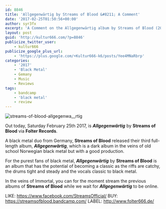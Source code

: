 ```yaml
---
id: 8846
title: 'Allgegenwärtig by Streams of Blood &#8211; A Comment'
date: '2017-02-25T01:50:56+00:00'
author: syr3fx
excerpt: 'A Comment on the Allgegenwärtig album by Streams of Blood (2017).'
layout: post
guid: 'http://kultur666.com/?p=8846'
publicize_twitter_user:
    - kultur666
publicize_google_plus_url:
    - 'https://plus.google.com/+Kultur666-k6/posts/Yee4MNaRbrp'
categories:
    - '2017'
    - 'Black Metal'
    - Gemany
    - Music
    - Reviews
tags:
    - bandcamp
    - 'black metal'
    - review
---
```


![streams-of-blood-allgegenwa__rtig](http://localhost:8080/wp-content/uploads/2017/02/streams-of-blood-allgegenwa__rtig.jpg)

Out today, Saturday February 25th 2017, is ***Allgegenwärtig*** by **Streams of Blood** via **Folter Records**.

A black metal duo from Germany, **Streams of Blood** released their third full-length album, ***Allgegenwärtig***, which is a dark album in the veins of old school Norwegian black metal but with a good production.

For the purest fans of black metal, ***Allgegenwärtig*** by **Streams of Blood** is an album that has the potential of becoming a classic as the riffs are catchy, the drums tight and steady and the vocals classic to black metal.

In the veins of Immortal, you can for the moment stream the previous albums of **Streams of Blood** while we wait for ***Allgegenwärtig*** to be online.

LIKE: <https://www.facebook.com/StreamsOfficial/>
BUY: <https://streamsofblood.bandcamp.com/>
LABEL: <http://www.folter666.de/>